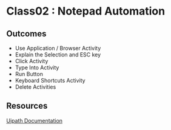 # Class02 : Notepad Automation  

## Outcomes

- Use Application / Browser Activity
- Explain the Selection and ESC key
- Click Activity
- Type Into Activity
- Run Button
- Keyboard Shortcuts Activity
- Delete Activities

## Resources

[Uipath Documentation](https://docs.uipath.com/)
